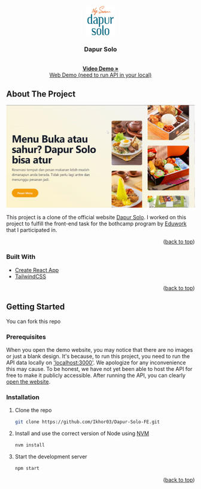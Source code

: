 <a name="readme-top"></a>

<!-- PROJECT LOGO -->
<br />
<div align="center">
  <a href="https://github.com/Ikhor03/Dapur-Solo-FE.git">
    <img src="public/favicon.png" alt="Logo" width="80" height="80">
  </a>

<h3 align="center">Dapur Solo</h3>

  <p align="center">
    <br />
    <a href="https://youtu.be/V0d6w4pyTxk"><strong>Video Demo »</strong></a>
    <br />
    <a href="https://dapur-solo.vercel.app/">Web Demo (need to run API in your local)</a>
  </p>
</div>

<!-- ABOUT THE PROJECT -->
## About The Project

[![Product Name Screen Shot][product-screenshot]](https://vercel.com/ikhor03/dapur-solo)

This project is a clone of the official website [Dapur Solo](https://dapursolo.com/). I worked on this project to fulfill the front-end task for the bothcamp program by [Eduwork](https://eduwork.id/) that I participated in.

<p align="right">(<a href="#readme-top">back to top</a>)</p>

### Built With

* [Create React App](https://github.com/facebook/create-react-app)
* [TailwindCSS](https://tailwindcss.com/)

<p align="right">(<a href="#readme-top">back to top</a>)</p>

<!-- GETTING STARTED -->
## Getting Started

You can fork this repo

### Prerequisites

When you open the demo website, you may notice that there are no images or just a blank design. It's because, to run this project, you need to run the API data locally on ['localhost:3000'](http://localhost:3000). We apologize for any inconvenience this may cause. To be honest, we have not yet been able to host the API for free to make it publicly accessible. After running the API, you can clearly [open the website](https://dapur-solo.vercel.app).

### Installation

1. Clone the repo
   ```sh
   git clone https://github.com/Ikhor03/Dapur-Solo-FE.git
   ```
2. Install and use the correct version of Node using [NVM](https://github.com/nvm-sh/nvm)
   ```sh
   nvm install
   ```
3. Start the development server

   ```sh
   npm start
   ```

<p align="right">(<a href="#readme-top">back to top</a>)</p>

<!-- MARKDOWN LINKS & IMAGES -->
<!-- https://www.markdownguide.org/basic-syntax/#reference-style-links -->
[product-screenshot]: public/ss.png
[React.js]: https://img.shields.io/badge/React-20232A?style=for-the-badge&logo=react&logoColor=61DAFB
[React-url]: https://reactjs.org/
